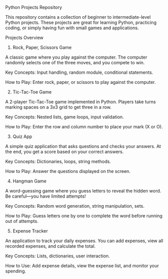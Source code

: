 Python Projects Repository

This repository contains a collection of beginner to intermediate-level Python projects. These projects are great for learning Python, practicing coding, or simply having fun with small games and applications.

Projects Overview

1. Rock, Paper, Scissors Game

A classic game where you play against the computer. The computer randomly selects one of the three moves, and you compete to win.

Key Concepts: Input handling, random module, conditional statements.

How to Play: Enter rock, paper, or scissors to play against the computer.

2. Tic-Tac-Toe Game

A 2-player Tic-Tac-Toe game implemented in Python. Players take turns marking spaces on a 3x3 grid to get three in a row.

Key Concepts: Nested lists, game loops, input validation.

How to Play: Enter the row and column number to place your mark (X or O).

3. Quiz App

A simple quiz application that asks questions and checks your answers. At the end, you get a score based on your correct answers.

Key Concepts: Dictionaries, loops, string methods.

How to Play: Answer the questions displayed on the screen.

4. Hangman Game

A word-guessing game where you guess letters to reveal the hidden word. Be careful—you have limited attempts!

Key Concepts: Random word generation, string manipulation, sets.

How to Play: Guess letters one by one to complete the word before running out of attempts.

5. Expense Tracker

An application to track your daily expenses. You can add expenses, view all recorded expenses, and calculate the total.

Key Concepts: Lists, dictionaries, user interaction.

How to Use: Add expense details, view the expense list, and monitor your spending.

